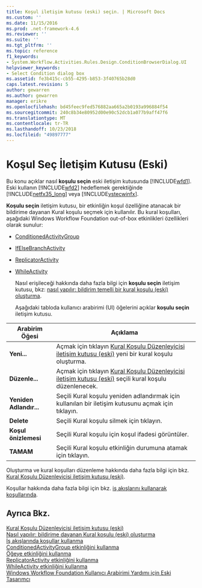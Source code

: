 ```yaml
---
title: Koşul iletişim kutusu (eski) seçin. | Microsoft Docs
ms.custom: ''
ms.date: 11/15/2016
ms.prod: .net-framework-4.6
ms.reviewer: ''
ms.suite: ''
ms.tgt_pltfrm: ''
ms.topic: reference
f1_keywords:
- System.Workflow.Activities.Rules.Design.ConditionBrowserDialog.UI
helpviewer_keywords:
- Select Condition dialog box
ms.assetid: fe3b415c-cb55-4295-b853-3f40765b28d0
caps.latest.revision: 5
author: gewarren
ms.author: gewarren
manager: erikre
ms.openlocfilehash: bd45feec9fed576882aa665a2b0193a996884f54
ms.sourcegitcommit: 240c8b34e80952d00e90c52dcb1a077b9aff47f6
ms.translationtype: MT
ms.contentlocale: tr-TR
ms.lasthandoff: 10/23/2018
ms.locfileid: "49897777"
---
```

# <a name="select-condition-dialog-box-legacy"></a>Koşul Seç İletişim Kutusu (Eski)
Bu konu açıklar nasıl **koşulu seçin** eski iletişim kutusunda [!INCLUDE[wfd1](../includes/wfd1-md.md)]. Eski kullanın [!INCLUDE[wfd2](../includes/wfd2-md.md)] hedeflemek gerektiğinde [!INCLUDE[netfx35_long](../includes/netfx35-long-md.md)] veya [!INCLUDE[vstecwinfx](../includes/vstecwinfx-md.md)].  
  
 **Koşulu seçin** iletişim kutusu, bir etkinliğin koşul özelliğine atanacak bir bildirime dayanan Kural koşulu seçmek için kullanılır. Bu kural koşulları, aşağıdaki Windows Workflow Foundation out-of-box etkinlikleri özellikleri olarak sunulur:  
  
- [ConditionedActivityGroup](http://go.microsoft.com/fwlink?LinkID=65017)  
  
- [IfElseBranchActivity](http://go.microsoft.com/fwlink?LinkID=65034)  
  
- [ReplicatorActivity](http://go.microsoft.com/fwlink?LinkID=65039)  
  
- [WhileActivity](http://go.microsoft.com/fwlink?LinkID=65049)  
  
  Nasıl erişileceği hakkında daha fazla bilgi için **koşulu seçin** iletişim kutusu, bkz: [nasıl yapılır: bildirim temelli bir kural koşulu (eski) oluşturma](../workflow-designer/how-to-create-a-declarative-rule-condition-legacy.md).  
  
  Aşağıdaki tabloda kullanıcı arabirimi (UI) öğelerini açıklar **koşulu seçin** iletişim kutusu.  
  
|Arabirim Öğesi|Açıklama|  
|----------------|-----------------|  
|**Yeni...**|Açmak için tıklayın [Kural Koşulu Düzenleyicisi iletişim kutusu (eski)](../workflow-designer/rule-condition-editor-dialog-box-legacy.md) yeni bir kural koşulu oluşturma.|  
|**Düzenle...**|Açmak için tıklayın [Kural Koşulu Düzenleyicisi iletişim kutusu (eski)](../workflow-designer/rule-condition-editor-dialog-box-legacy.md) seçili kural koşulu düzenlenecek.|  
|**Yeniden Adlandır...**|Seçili Kural koşulu yeniden adlandırmak için kullanılan bir iletişim kutusunu açmak için tıklayın.|  
|**Delete**|Seçili Kural koşulu silmek için tıklayın.|  
|**Koşul önizlemesi**|Seçili Kural koşulu için koşul ifadesi görüntüler.|  
|**TAMAM**|Seçili Kural koşulu etkinliğin durumuna atamak için tıklayın.|  
  
 Oluşturma ve kural koşulları düzenleme hakkında daha fazla bilgi için bkz. [Kural Koşulu Düzenleyicisi iletişim kutusu (eski)](../workflow-designer/rule-condition-editor-dialog-box-legacy.md).  
  
 Koşullar hakkında daha fazla bilgi için bkz. [iş akışlarını kullanarak koşullarında](http://go.microsoft.com/fwlink?LinkID=65009).  
  
## <a name="see-also"></a>Ayrıca Bkz.  
 [Kural Koşulu Düzenleyicisi iletişim kutusu (eski)](../workflow-designer/rule-condition-editor-dialog-box-legacy.md)   
 [Nasıl yapılır: bildirime dayanan Kural koşulu (eski) oluşturma](../workflow-designer/how-to-create-a-declarative-rule-condition-legacy.md)   
 [İş akışlarında koşullar kullanma](http://go.microsoft.com/fwlink?LinkID=65009)   
 [ConditionedActivityGroup etkinliğini kullanma](http://go.microsoft.com/fwlink?LinkID=65066)   
 [Öğeye etkinliğini kullanma](http://go.microsoft.com/fwlink?LinkID=65075)   
 [ReplicatorActivity etkinliğini kullanma](http://go.microsoft.com/fwlink?LinkID=65080)   
 [WhileActivity etkinliğini kullanma](http://go.microsoft.com/fwlink?LinkID=65091)   
 [Windows Workflow Foundation Kullanıcı Arabirimi Yardımı için Eski Tasarımcı](../workflow-designer/legacy-designer-for-windows-workflow-foundation-ui-help.md)